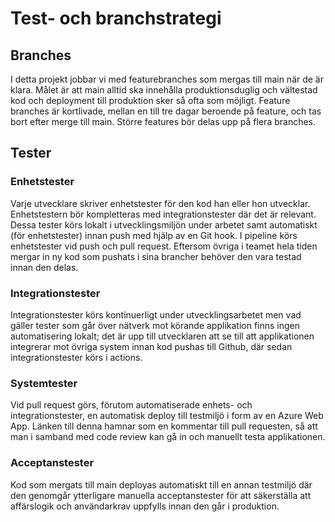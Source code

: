 # Test- och branchstrategi

## Branches
I detta projekt jobbar vi med featurebranches som mergas till main när de är klara. Målet är att main
alltid ska innehålla produktionsduglig och vältestad kod och deployment till produktion sker så ofta som
möjligt. Feature branches är kortlivade, mellan en till tre dagar beroende på feature, och tas bort efter
merge till main. Större features bör delas upp på flera branches.

## Tester
### Enhetstester
Varje utvecklare skriver enhetstester för den kod han eller hon utvecklar. Enhetstestern bör kompletteras
med integrationstester där det är relevant. Dessa tester körs lokalt i utvecklingsmiljön under arbetet samt
automatiskt (för enhetstester) innan push med hjälp av en Git hook. I pipeline körs enhetstester vid push
och pull request. Eftersom övriga i teamet hela tiden mergar in ny kod som pushats i sina brancher behöver
den vara testad innan den delas.

### Integrationstester
Integrationstester körs kontinuerligt under utvecklingsarbetet men vad gäller tester som går över nätverk
mot körande applikation finns ingen automatisering lokalt; det är upp till utvecklaren att se till att
applikationen integrerar mot övriga system innan kod pushas till Github, där sedan integrationstester
körs i actions.

### Systemtester
Vid pull request görs, förutom automatiserade enhets- och integrationstester, en automatisk deploy till
testmiljö i form av en Azure Web App. Länken till denna hamnar som en kommentar till pull requesten, så att
man i samband med code review kan gå in och manuellt testa applikationen.

### Acceptanstester
Kod som mergats till main deployas automatiskt till en annan testmiljö där den genomgår ytterligare
manuella acceptanstester för att säkerställa att affärslogik och användarkrav uppfylls innan den går
i produktion.